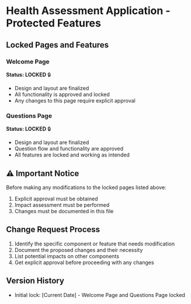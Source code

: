 # Health Assessment Application - Protected Features

## Locked Pages and Features

### Welcome Page

**Status: LOCKED** 🔒

- Design and layout are finalized
- All functionality is approved and locked
- Any changes to this page require explicit approval

### Questions Page

**Status: LOCKED** 🔒

- Design and layout are finalized
- Question flow and functionality are approved
- All features are locked and working as intended

## ⚠️ Important Notice

Before making any modifications to the locked pages listed above:

1. Explicit approval must be obtained
2. Impact assessment must be performed
3. Changes must be documented in this file

## Change Request Process

1. Identify the specific component or feature that needs modification
2. Document the proposed changes and their necessity
3. List potential impacts on other components
4. Get explicit approval before proceeding with any changes

## Version History

- Initial lock: [Current Date] - Welcome Page and Questions Page locked
